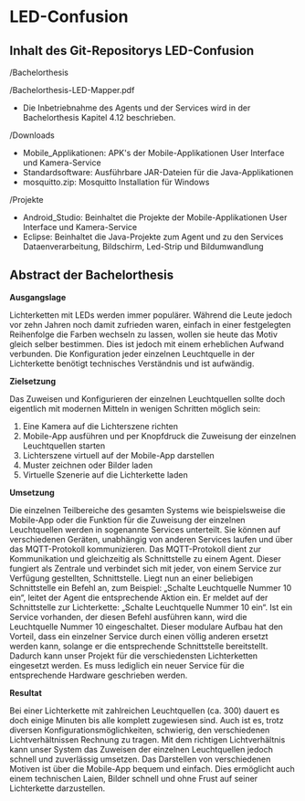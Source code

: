 # LED-Confusion

<h2>Inhalt des Git-Repositorys LED-Confusion</h2>

/Bachelorthesis

  /Bachelorthesis-LED-Mapper.pdf
   - Die Inbetriebnahme des Agents und der Services wird in der Bachelorthesis Kapitel 4.12 beschrieben.

  /Downloads
   - Mobile_Applikationen: APK's der Mobile-Applikationen User Interface und Kamera-Service
   - Standardsoftware: Ausführbare JAR-Dateien für die Java-Applikationen
   - mosquitto.zip: Mosquitto Installation für Windows

  /Projekte
   - Android_Studio: Beinhaltet die Projekte der Mobile-Applikationen User Interface und Kamera-Service
   - Eclipse: Beinhaltet die Java-Projekte zum Agent und zu den Services Dataenverarbeitung, Bildschirm, Led-Strip und Bildumwandlung
   
<h2>Abstract der Bachelorthesis</h2>

<strong>Ausgangslage</strong>

Lichterketten mit LEDs werden immer populärer. Während die Leute jedoch vor zehn Jahren noch damit zufrieden waren, einfach in einer festgelegten Reihenfolge die Farben wechseln zu lassen, wollen sie heute das Motiv gleich selber bestimmen. Dies ist jedoch mit einem erheblichen Aufwand verbunden. Die Konfiguration jeder einzelnen Leuchtquelle in der Lichterkette benötigt technisches Verständnis und ist aufwändig.

<strong>Zielsetzung</strong>

Das Zuweisen und Konfigurieren der einzelnen Leuchtquellen sollte doch eigentlich mit modernen Mitteln in wenigen Schritten möglich sein:
1.	Eine Kamera auf die Lichterszene richten
2.	Mobile-App ausführen und per Knopfdruck die Zuweisung der einzelnen Leuchtquellen starten
3.	Lichterszene virtuell auf der Mobile-App darstellen
4.	Muster zeichnen oder Bilder laden
5.	Virtuelle Szenerie auf die Lichterkette laden

<strong>Umsetzung</strong>

Die einzelnen Teilbereiche des gesamten Systems wie beispielsweise die Mobile-App oder die Funktion für die Zuweisung der einzelnen Leuchtquellen werden in sogenannte Services unterteilt. Sie können auf verschiedenen Geräten, unabhängig von anderen Services laufen und über das MQTT-Protokoll kommunizieren. Das MQTT-Protokoll dient zur Kommunikation und gleichzeitig als Schnittstelle zu einem Agent. Dieser fungiert als Zentrale und verbindet sich mit jeder, von einem Service zur Verfügung gestellten, Schnittstelle. Liegt nun an einer beliebigen Schnittstelle ein Befehl an, zum Beispiel: „Schalte Leuchtquelle Nummer 10 ein“, leitet der Agent die entsprechende Aktion ein. Er meldet auf der Schnittstelle zur Lichterkette: „Schalte Leuchtquelle Nummer 10 ein“. Ist ein Service vorhanden, der diesen Befehl ausführen kann, wird die Leuchtquelle Nummer 10 eingeschaltet.
Dieser modulare Aufbau hat den Vorteil, dass ein einzelner Service durch einen völlig anderen ersetzt werden kann, solange er die entsprechende Schnittstelle bereitstellt. Dadurch kann unser Projekt für die verschiedensten Lichterketten eingesetzt werden. Es muss lediglich ein neuer Service für die entsprechende Hardware geschrieben werden.

<strong>Resultat</strong>

Bei einer Lichterkette mit zahlreichen Leuchtquellen (ca. 300) dauert es doch einige Minuten bis alle komplett zugewiesen sind. Auch ist es, trotz diversen Konfigurationsmöglichkeiten, schwierig, den verschiedenen Lichtverhältnissen Rechnung zu tragen. Mit dem richtigen Lichtverhältnis kann unser System das Zuweisen der einzelnen Leuchtquellen jedoch schnell und zuverlässig umsetzen. Das Darstellen von verschiedenen Motiven ist über die Mobile-App bequem und einfach. Dies ermöglicht auch einem technischen Laien, Bilder schnell und ohne Frust auf seiner Lichterkette darzustellen.

